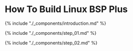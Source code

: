 # How To Build Linux BSP Plus

{% include "./_components/introduction.md" %}

{% include "./_components/step_01.md" %}

{% include "./_components/step_02.md" %}
